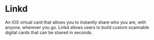 # Linkd
An iOS virtual card that allows you to instantly share who you are, with anyone, wherever you go. Linkd allows users to build custom scannable digital cards that can be shared in seconds.
